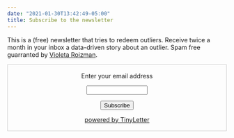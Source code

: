 ```yaml
---
date: "2021-01-30T13:42:49-05:00"
title: Subscribe to the newsletter
---
```


This is a (free) newsletter that tries to redeem outliers. Receive twice a month in your inbox a data-driven story about an outlier. Spam free guarranted by [Violeta Roizman](https://twitter.com/violetrzn).

<center>
<form style="border:1px solid #ccc;padding:3px;text-align:center;" action="https://tinyletter.com/outlier-redemption" method="post" target="popupwindow" onsubmit="window.open('https://tinyletter.com/outlier-redemption', 'popupwindow', 'scrollbars=yes,width=800,height=600');return true"><p><label for="tlemail">Enter your email address</label></p><p><input type="text" style="width:140px" name="email" id="tlemail" /></p><input type="hidden" value="1" name="embed"/><input type="submit" value="Subscribe" /><p><a href="https://tinyletter.com" target="_blank">powered by TinyLetter</a></p></form>
</center>        

